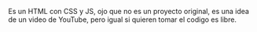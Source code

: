 Es un HTML con CSS y JS, ojo que no es un proyecto original, es una idea de un video de YouTube, pero igual si quieren tomar el codigo es libre.
